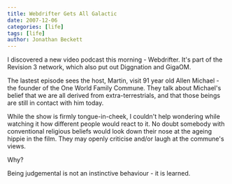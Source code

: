 ```yaml
---
title: Webdrifter Gets All Galactic
date: 2007-12-06
categories: [life]
tags: [life]
author: Jonathan Beckett
---
```


I discovered a new video podcast this morning - Webdrifter. It's part of the Revision 3 network, which also put out Diggnation and GigaOM.

The lastest episode sees the host, Martin, visit 91 year old Allen Michael - the founder of the One World Family Commune. They talk about Michael's belief that we are all derived from extra-terrestrials, and that those beings are still in contact with him today.

While the show is firmly tongue-in-cheek, I couldn't help wondering while watching it how different people would react to it. No doubt somebody with conventional religious beliefs would look down their nose at the ageing hippie in the film. They may openly criticise and/or laugh at the commune's views.

Why?

Being judgemental is not an instinctive behaviour - it is learned.